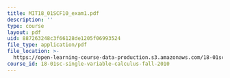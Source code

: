 ```yaml
---
title: MIT18_01SCF10_exam1.pdf
description: ''
type: course
layout: pdf
uid: 887263248c3f66128de1205f06993524
file_type: application/pdf
file_location: >-
  https://open-learning-course-data-production.s3.amazonaws.com/18-01sc-single-variable-calculus-fall-2010/887263248c3f66128de1205f06993524_MIT18_01SCF10_exam1.pdf
course_id: 18-01sc-single-variable-calculus-fall-2010
---
```

